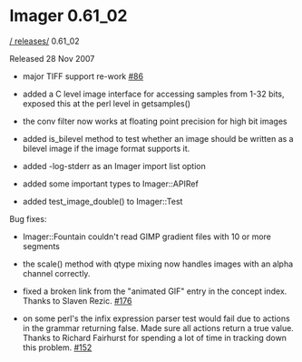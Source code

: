# Imager 0.61_02

[ / ](..) [releases/](./) 0.61_02

Released 28 Nov 2007

 - major TIFF support re-work [#86](https://github.com/tonycoz/imager/issues/86)

 - added a C level image interface for accessing samples from 1-32 bits, exposed this at the perl level in getsamples()

 - the conv filter now works at floating point precision for high bit images

 - added is_bilevel method to test whether an image should be written as a bilevel image if the image format supports it.

 - added -log-stderr as an Imager import list option

 - added some important types to Imager::APIRef

 - added test_image_double() to Imager::Test

Bug fixes:

 - Imager::Fountain couldn't read GIMP gradient files with 10 or more segments

 - the scale() method with qtype mixing now handles images with an alpha channel correctly.

 - fixed a broken link from the "animated GIF" entry in the concept index. Thanks to Slaven Rezic. [#176](https://github.com/tonycoz/imager/issues/176)

 - on some perl's the infix expression parser test would fail due to actions in the grammar returning false. Made sure all actions return a true value. Thanks to Richard Fairhurst for spending a lot of time in tracking down this problem. [#152](https://github.com/tonycoz/imager/issues/152)